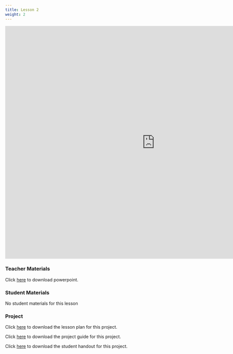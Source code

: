 ```yaml
---
title: Lesson 2
weight: 2
---
```

<iframe src="https://docs.google.com/presentation/d/e/2PACX-1vSr9w-LTnmBXrtClS2k5M5HWvm8SAVsdeuZAZbpx1--fR-7LMbEaaf8PmlHO4RBzhIO_HTkFMork8zg/embed?start=false&loop=false&delayms=3000" frameborder="0" width="960" height="749" allowfullscreen="true" mozallowfullscreen="true" webkitallowfullscreen="true"></iframe>

### Teacher Materials

Click <a href="https://docs.google.com/presentation/d/1hT7fcwxvO-WbXBTLFX-_WFux8ZwWSXZDi7sfsHZHb9I/edit?usp=sharing" target="_blank">here</a> to download powerpoint.

### Student Materials

No student materials for this lesson

### Project 

Click <a href="../2_Lesson_2/Teacher%20Notes--Super%20Slinger.pdf" target="_blank">here</a> to download the lesson plan for this project.

Click <a href="https://docs.google.com/document/d/1edQAjptI_Ew3anmWEOtHL14QrIzBKPQNQcGgvYe4Bzs/edit?usp=sharing" target="_blank">here</a> to download the project guide for this project.

Click <a href="https://docs.google.com/document/d/1yEph4KDDa-7W3F1WbSAI4BZtlFPuTBd2vgQCkHmykgk/edit?usp=sharing" target="_blank">here</a> to download the student handout for this project.
